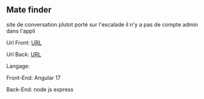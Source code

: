 ## Mate finder

site de conversation plutot porté sur l'escalade
il n'y a pas de compte admin dans l'appli

Url Front: [URL](https://matefinder.netlify.app/)

Url Back: [URL](https://back-p54j.onrender.com/)

Langage:

Front-End: Angular 17

Back-End: node js express
